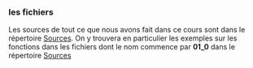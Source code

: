 

### les fichiers
Les sources de tout ce que nous avons fait dans ce cours sont dans le répertoire [Sources](../Sources/index.md).
On y trouvera en particulier
les exemples sur les fonctions dans les fichiers dont le nom commence par **01_0** dans le répertoire [Sources](../Sources/index.md)
